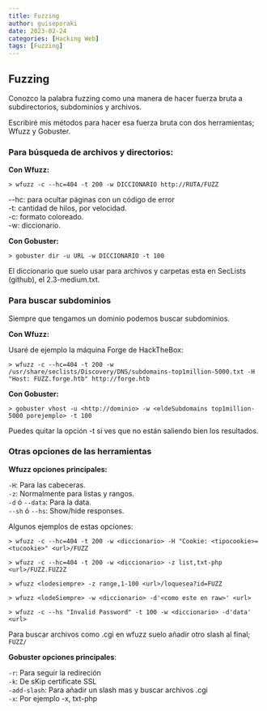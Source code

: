 ```yaml
---
title: Fuzzing
author: guiseporaki
date: 2023-02-24
categories: [Hacking Web]
tags: [Fuzzing]
---
```

## Fuzzing

Conozco la palabra fuzzing como una manera de hacer fuerza bruta a subdirectorios, subdominios y archivos.

Escribiré mis métodos para hacer esa fuerza bruta con dos herramientas; Wfuzz y Gobuster.

### Para búsqueda de archivos y directorios:

**Con Wfuzz:**

```
> wfuzz -c --hc=404 -t 200 -w DICCIONARIO http://RUTA/FUZZ
```
--hc: para ocultar páginas con un código de error  
-t: cantidad de hilos, por velocidad.  
-c: formato coloreado.  
-w: diccionario.

**Con Gobuster:**
```
> gobuster dir -u URL -w DICCIONARIO -t 100
```
El diccionario que suelo usar para archivos y carpetas esta en SecLists (github), el 2.3-medium.txt.

### Para buscar subdominios
Siempre que tengamos un dominio podemos buscar subdominios.

**Con Wfuzz:**

Usaré de ejemplo la máquina Forge de HackTheBox:
```
> wfuzz -c --hc=404 -t 200 -w /usr/share/seclists/Discovery/DNS/subdomains-top1million-5000.txt -H "Host: FUZZ.forge.htb" http://forge.htb
```
**Con Gobuster:**
```
> gobuster vhost -u <http://dominio> -w <eldeSubdomains top1million-5000 porejemplo> -t 100
```
Puedes quitar la opción -t si ves que no están saliendo bien los resultados.

### Otras opciones de las herramientas

**Wfuzz opciones principales:** 

`-H`: Para las cabeceras.  
`-z`: Normalmente para listas y rangos.  
`-d` ó `--data`: Para la data.  
`--sh` ó `--hs`: Show/hide responses.  

Algunos ejemplos de estas opciones:

```
> wfuzz -c --hc=404 -t 200 -w <diccionario> -H "Cookie: <tipocookie>=<tucookie>" <url>/FUZZ
```
```
> wfuzz -c --hc=404 -t 200 -w <diccionario> -z list,txt-php <url>/FUZZ.FUZ2Z
```
```
> wfuzz <lodesiempre> -z range,1-100 <url>/loquesea?id=FUZZ
```
```
> wfuzz <lodeSiempre> -w <diccionario> -d'<como este en raw>' <url>
```
```
> wfuzz -c --hs "Invalid Password" -t 100 -w <diccionario> -d'data' <url>
```
Para buscar archivos como .cgi en wfuzz suelo añadir otro slash al final; `FUZZ/`

**Gobuster opciones principales**:

`-r`: Para seguir la redireción  
`-k`: De sKip certificate SSL  
`-add-slash`: Para añadir un slash mas y buscar archivos .cgi  
`-x`: Por ejemplo -x, txt-php


